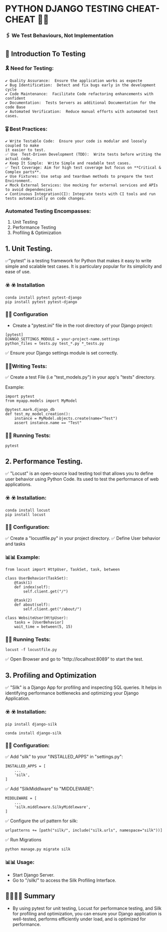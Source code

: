 # PYTHON DJANGO TESTING CHEAT-CHEAT 💭💭

### 🖇️ We Test Behaviours, Not Implementation

## 📌 Introduction To Testing
### 🎗️ Need for Testing:
    ✔️ Quality Assurance:  Ensure the application works as expecte
    ✔️ Bug Identification:  Detect and fix bugs early in the development cycle
    ✔️ Code Maintenance:  Facilitate Code refactoring enhancements with confident
    ✔️ Documentation:  Tests Servers as additional Documentation for the code Base
    ✔️ Automated Verification:  Reduce manual efforts with automated test cases.

### 🎖️ Best Practices:
    ✔️ Write Testable Code:  Ensure your code is modular and loosely coupled to make
    it easier to test.
    ✅ Use  Test-Driven Development (TDD):  Write tests before writing the actual code.
    ✔️ Keep It Simple:  Write Simple and readable test cases.
    ✅ Test Coverage: Aim for high test coverage but focus on **Critical & Complex parts**.
    ✔️ Use Fixtures: Use setup and teardown methods to prepare the test Environment.
    ✔️ Mock External Services: Use mocking for external services and APIs to avoid dependencies
    ✔️ Continuous Integration(CI): Integrate tests with CI tools and run tests automatically on code changes.

### Automated Testing Encompasses: 
1. Unit Testing
2. Performance Testing
3. Profiling & Optimization

## 1. Unit Testing.
✅"pytest" is a testing framework for Python that makes it easy to write simple and scalable test cases. It is particulary popular for its simplicity and ease of use.

### ☣️ ☣️ Installation
~~~
conda install pytest pytest-django
pip install pytest pytest-django
~~~



### 🔌🔌 Configuration
- Create a "pytest.ini" file in the root directory of your Django project:
~~~
[pytest]
DJANGO_SETTINGS_MODULE = your-project-name.settings
python_files = tests.py test_*.py *_tests.py
~~~
✅ Ensure your Django settings module is set correctly.


### 🔋🔋Writing Tests:
✅ Create a test File (i.e "test_models.py") in your app's "tests" directory.

Example:
~~~
import pytest
from myapp.models import MyModel

@pytest.mark.django_db
def test_my_model_creation():
    instance = MyModel.objects.create(name="Test")
    assert instance.name == "Test"
~~~

### 🚀🚀 Running Tests:
~~~
pytest
~~~


## 2. Performance Testing.
✅ "Locust" is an open-source load testing tool that allows you to define user behavior using Python Code. Its used to test the performance of web applications.

### ☣️ ☣️  Installation:
~~~
conda install locust
pip install locust
~~~

### 🔌🔌 Configuration:
✅  Create a "locustfile.py" in your project directory.
✅  Define User behavior and tasks

### 📊📊 Example:
~~~
from locust import HttpUser, TaskSet, task, between

class UserBehavior(TaskSet):
    @task(1)
    def index(self):
        self.client.get("/")

    @task(2)
    def about(self):
        self.client.get("/about/")

class WebsiteUser(HttpUser):
    tasks = [UserBehavior]
    wait_time = between(5, 15)
~~~

### 🚀🚀 Running Tests:
~~~
locust -f locustfile.py
~~~
✅ Open Browser and go to "http://localhost:8089" to start the test.

## 3. Profiling and Optimization
✅  "Silk" is a Django App for profiling and inspecting SQL queries. It helps in identifying performance bottlenecks and optimizing your Django Application.

### ☣️ ☣️  Installation:
~~~
pip install django-silk

conda install django-silk
~~~

### 🔌🔌 Configuration:
✅ Add "silk" to your "INSTALLED_APPS" in "settings.py":
~~~
INSTALLED_APPS = [
    ...
    'silk',
]
~~~
✅ Add "SilkMiddlware" to "MIDDLEWARE":
~~~
MIDDLEWARE = [
    ...
    'silk.middleware.SilkyMiddleware',
]
~~~
✅ Configure the url pattern for silk:
~~~
urlpatterns += [path("silk/", include("silk.urls", namespace="silk"))]
~~~

✅ Run Migrations
~~~ 
python manage.py migrate silk
~~~

### 📊📊 Usage:
- Start Django Server.
- Go to "/silk/" to access the Silk Profiling Interface.


## 🏴‍☠️🏴‍☠️ Summary
- By using pytest for unit testing, Locust for performance testing, and Silk for profiling and optimization, you can ensure your Django application is well-tested, performs efficiently under load, and is optimized for performance.